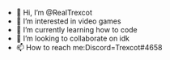 - 👋 Hi, I’m @RealTrexcot
- 👀 I’m interested in video games 
- 🌱 I’m currently learning how to code
- 💞️ I’m looking to collaborate on idk
- 📫 How to reach me:Discord=Trexcot#4658

<!---
RealTrexcot/RealTrexcot is a ✨ special ✨ repository because its `README.md` (this file) appears on your GitHub profile.
You can click the Preview link to take a look at your changes.
--->
